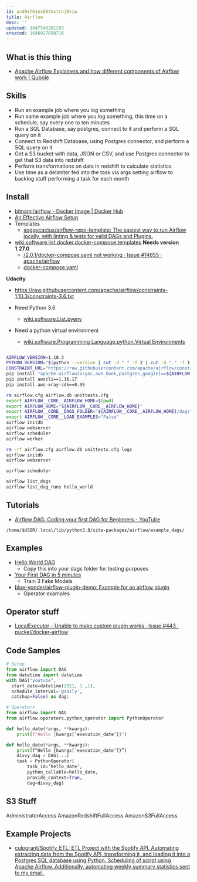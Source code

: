 ```yaml
---
id: ucd9xh61ex86tkstrnj0viw
title: Airflow
desc: ''
updated: 1647540281203
created: 1646927850716
---
```



## What is this thing

* [Apache Airflow Explainers and how different components of Airflow work | Qubole](https://www.qubole.com/tech-blog/apache-airflow-tutorial-dags-tasks-operators-sensors-hooks-xcom/)

## Skills

* Run an example job where you log something
* Run same example job where you log something, this time on a schedule, say every one to ten minutes
* Run a SQL Database, say postgres, connect to it and perform a SQL query on it
* Connect to Redshift Database, using Postgres connector, and perform a SQL query on it
* Get a S3 bucket with data, JSON or CSV, and use Postgres connector to get that S3 data into redshift
* Perform transformations on data in redshift to calculate statistics
* Use time as a delimiter fed into the task via args setting airflow to backlog stuff performing a task for each month

## Install

* [bitnami/airflow - Docker Image | Docker Hub](https://hub.docker.com/r/bitnami/airflow/) 
* [An Effective Airflow Setup](http://www.the-efficient-programmer.com/programming/an-effective-airflow-setup.html)
* Templates
  * [soggycactus/airflow-repo-template: The easiest way to run Airflow locally, with linting & tests for valid DAGs and Plugins.](https://github.com/soggycactus/airflow-repo-template)
* [wiki.software.list.docker.docker-compose.templates](docker-compose%20templates)
  **Needs version 1.27.0**
  * [/2.0.1/docker-compose.yaml not working · Issue #14855 · apache/airflow](https://github.com/apache/airflow/issues/14855)
  * [docker-compose.yaml](https://airflow.apache.org/docs/apache-airflow/stable/docker-compose.yaml)

**Udacity**

* https://raw.githubusercontent.com/apache/airflow/constraints-1.10.3/constraints-3.6.txt

* Need Python 3.6
  * [wiki.software.List.pyenv](pyenv.md)
* Need a python virtual environment
  * [wiki.software.Programming Language.python.Virtual Environments](Python%20Virtual%20Environments)

``` bash

AIRFLOW_VERSION=1.10.3
PYTHON_VERSION="$(python --version | cut -d " " -f 2 | cut -d "." -f 1-2)"
CONSTRAINT_URL="https://raw.githubusercontent.com/apache/airflow/constraints-${AIRFLOW_VERSION}/constraints-${PYTHON_VERSION}.txt"
pip install "apache-airflow[async,aws_hook,postgres,google]==${AIRFLOW_VERSION}" --constraint "${CONSTRAINT_URL}"
pip install awscli==1.16.17
pip install aws-xray-sdk==0.95

rm airflow.cfg airflow.db unittests.cfg
export AIRFLOW__CORE__AIRFLOW_HOME=$(pwd)
export AIRFLOW_HOME="${AIRFLOW__CORE__AIRFLOW_HOME}"
export AIRFLOW__CORE__DAGS_FOLDER="${AIRFLOW__CORE__AIRFLOW_HOME}/dags"
export AIRFLOW__CORE__LOAD_EXAMPLES="False"
airflow initdb
airflow webserver
airflow scheduler
airflow worker

rm -rf airflow.cfg airflow.db unittests.cfg logs
airflow initdb
airflow webserver

airflow scheduler

airflow list_dags
airflow list_dag_runs hello_world
```

## Tutorials

* [Airflow DAG: Coding your first DAG for Beginners - YouTube](https://www.youtube.com/watch?v=IH1-0hwFZRQ)

`/home/$USER/.local/lib/python3.8/site-packages/airflow/example_dags/`

## Examples

* [Hello World DAG](https://gist.github.com/chandulal/d4562c6c9282c2b5a8e1ab338c2c0c49)
  * Copy this into your dags folder for testing purposes
* [Your First DAG in 5 minutes](https://www.notion.so/Your-First-DAG-in-5-minutes-5d15bb2c51b044ea9b8266b2ac07c1fe)
  * Train 3 Fake Models
* [blue-yonder/airflow-plugin-demo: Example for an airflow plugin](https://github.com/blue-yonder/airflow-plugin-demo)
  * Operator examples

## Operator stuff

* [LocalExecutor - Unable to make custom plugin works · Issue #443 · puckel/docker-airflow](https://github.com/puckel/docker-airflow/issues/443)

## Code Samples

``` python
# Setup
from airflow import DAG
from datetime import datetime
with DAG("youtube",
  start_date=datetime(2021, 1 ,1), 
  schedule_interval='@daily', 
  catchup=False) as dag:

# Operators
from airflow import DAG
from airflow.operators.python_operator import PythonOperator

def hello_date(*args, **kwargs):
    print(f"Hello {kwargs[‘execution_date’]}")

def hello_date(*args, **kwargs):
    print(f“Hello {kwargs[‘execution_date’]}”)
    divvy_dag = DAG(...)
    task = PythonOperator(
        task_id=’hello_date’,
        python_callable=hello_date,
        provide_context=True,
        dag=divvy_dag)
```

## S3 Stuff

AdministratorAccess
AmazonRedshiftFullAccess
AmazonS3FullAccess

## Example Projects

* [culpgrant/Spotify_ETL: ETL Project with the Spotify API. Automating extracting data from the Spotify API, transforming it, and loading it into a Postgres SQL database using Python. Scheduling of script using Apache Airflow. Additionally, automating weekly summary statistics sent to my email.](https://github.com/culpgrant/Spotify_ETL)